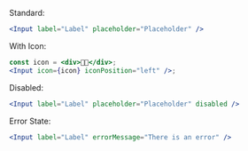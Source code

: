 Standard:

```jsx
<Input label="Label" placeholder="Placeholder" />
```

With Icon:

```jsx
const icon = <div>✊🏾</div>;
<Input icon={icon} iconPosition="left" />;
```

Disabled:

```jsx padded
<Input label="Label" placeholder="Placeholder" disabled />
```

Error State:

```jsx
<Input label="Label" errorMessage="There is an error" />
```
